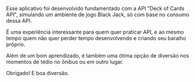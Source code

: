Esse aplicativo foi desenvolvido fundamentado com a API "Deck of Cards API", simulando um ambiente de jogo Black Jack, só com base no consumo dessa API.

É uma experiência interessante para quem quer praticar API, e ao mesmo tempo quem não quer perder tempo desenvolvendo e criando seu baralho próprio.

Além de um bom aprendizado, é também uma ótima opção de diversão nos momentos de tédio no ônibus ou em outro lugar.

Obrigado! E boa diversão.
